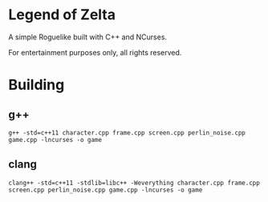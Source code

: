 # Legend of Zelta

A simple Roguelike built with C++ and NCurses.

For entertainment purposes only, all rights reserved. 

# Building

## g++
`g++ -std=c++11 character.cpp frame.cpp screen.cpp perlin_noise.cpp  game.cpp -lncurses -o game`

## clang
`clang++ -std=c++11 -stdlib=libc++ -Weverything character.cpp frame.cpp screen.cpp perlin_noise.cpp game.cpp -lncurses -o game`
